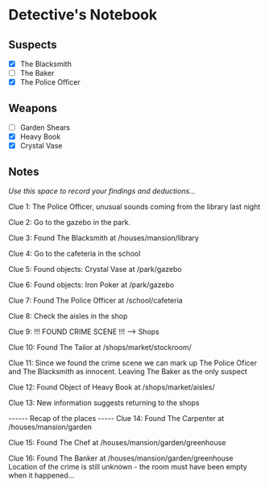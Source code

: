 # Detective's Notebook

## Suspects
- [X] The Blacksmith
- [ ] The Baker
- [X] The Police Officer

## Weapons
- [ ] Garden Shears
- [X] Heavy Book
- [X] Crystal Vase

## Notes
*Use this space to record your findings and deductions...*

Clue 1: The Police Officer, unusual sounds coming from the library last night 

Clue 2: Go to the gazebo in the park. 

Clue 3: Found The Blacksmith at /houses/mansion/library

Clue 4: Go to the cafeteria in the school 

Clue 5: Found objects: Crystal Vase at /park/gazebo

Clue 6: Found objects: Iron Poker at /park/gazebo

Clue 7: Found The Police Officer at /school/cafeteria 

Clue 8: Check the aisles in the shop

Clue 9: !!! FOUND CRIME SCENE !!! --> Shops 

Clue 10: Found The Tailor at /shops/market/stockroom/

Clue 11: Since we found the crime scene we can mark up 
The Police Oficer and The Blacksmith as innocent.
Leaving The Baker as the only suspect

Clue 12: Found Object of Heavy Book at /shops/market/aisles/ 

Clue 13: New information suggests returning to the shops

------ Recap of the places -----
Clue 14: Found The Carpenter at /houses/mansion/garden

Clue 15: Found The Chef at /houses/mansion/garden/greenhouse

Clue 16: Found The Banker at /houses/mansion/garden/greenhouse
Location of the crime is still unknown - the room must have been empty when it happened...

